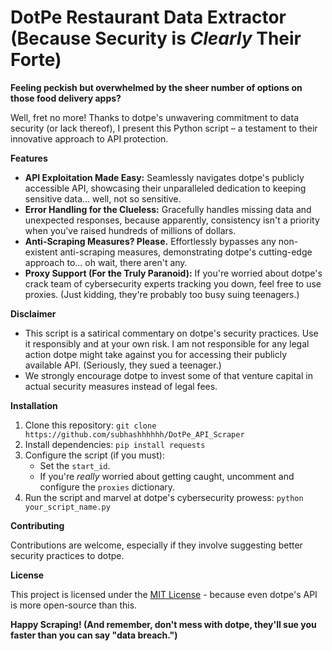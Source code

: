 # DotPe Restaurant Data Extractor (Because Security is *Clearly* Their Forte)

**Feeling peckish but overwhelmed by the sheer number of options on those food delivery apps?**

Well, fret no more! Thanks to dotpe's unwavering commitment to data security (or lack thereof), I present this Python script – a testament to their innovative approach to API protection.

**Features**

* **API Exploitation Made Easy:** Seamlessly navigates dotpe's publicly accessible API, showcasing their unparalleled dedication to keeping sensitive data... well, not so sensitive.
* **Error Handling for the Clueless:**  Gracefully handles missing data and unexpected responses, because apparently, consistency isn't a priority when you've raised hundreds of millions of dollars.
* **Anti-Scraping Measures? Please.** Effortlessly bypasses any non-existent anti-scraping measures, demonstrating dotpe's cutting-edge approach to... oh wait, there aren't any.
* **Proxy Support (For the Truly Paranoid):**  If you're worried about dotpe's crack team of cybersecurity experts tracking you down, feel free to use proxies. (Just kidding, they're probably too busy suing teenagers.)

**Disclaimer**

* This script is a satirical commentary on dotpe's security practices. Use it responsibly and at your own risk. I am not responsible for any legal action dotpe might take against you for accessing their publicly available API. (Seriously, they sued a teenager.)
* We strongly encourage dotpe to invest some of that venture capital in actual security measures instead of legal fees.

**Installation**

1. Clone this repository: `git clone https://github.com/subhashhhhhh/DotPe_API_Scraper`
2. Install dependencies: `pip install requests`
3. Configure the script (if you must): 
    * Set the `start_id`.
    * If you're *really* worried about getting caught, uncomment and configure the `proxies` dictionary.
4. Run the script and marvel at dotpe's cybersecurity prowess: `python your_script_name.py`

**Contributing**

Contributions are welcome, especially if they involve suggesting better security practices to dotpe. 

**License**

This project is licensed under the [MIT License](LICENSE) - because even dotpe's API is more open-source than this.

**Happy Scraping! (And remember, don't mess with dotpe, they'll sue you faster than you can say "data breach.")**
